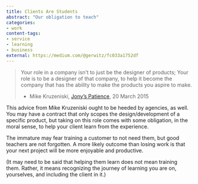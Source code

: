 ```yaml
---
title: Clients Are Students
abstract: "Our obligation to teach"
categories:
- work
content-tags:
- service
- learning
- business
external: https://medium.com/@gerwitz/fc033a1752df
---
```


> Your role in a company isn’t to just be the designer of products; Your role is to be a designer of that company, to help it become the company that has the ability to make the products you aspire to make.
> - Mike Kruzeniski, [Jony’s Patience](https://medium.com/@mkruz/jony-s-patience-670d5a3dc128), 20 March 2015

This advice from Mike Kruzeniski ought to be heeded by agencies, as well. You may have a contract that only scopes the design/development of a specific product, but taking on this role comes with some obligation, in the moral sense, to help your client learn from the experience.

The immature may fear training a customer to not need them, but good teachers are not forgotten. A more likely outcome than losing work is that your next project will be more enjoyable and productive.

(It may need to be said that helping them learn does not mean training them. Rather, it means recognizing the journey of learning you are on, yourselves, and including the client in it.)
